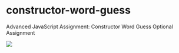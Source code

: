 # constructor-word-guess
Advanced JavaScript Assignment: Constructor Word Guess Optional Assignment


<img src="screencast-github.com-2019.06.23-21-01-37.gif" />
